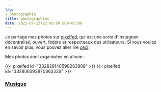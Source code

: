 ```yaml
---
tag:
- photographie
title: photographies
date: 2021-07-23T22:00:00.000+00:00
---
```

Je partage mes photos sur [pixelfed](https://pixelfed.social), qui est une sorte d'Instagram décentralisé, ouvert, fédéré et respectueux des utilisateurs. Si vous voulez en savoir plus, vous pouvez aller lire [ceci](https://pixelfed.social/site/about).

Mes photos sont organisées en album :

{{< pixelfed id="332829140598263808" >}}
{{< pixelfed id="332806093870862336" >}}

### [Musique](https://pixelfed.social/c/332806093870862336)


